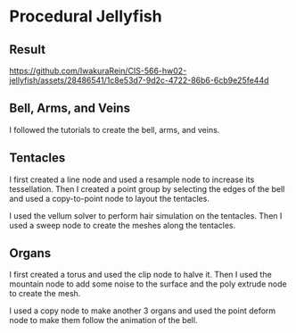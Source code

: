# Procedural Jellyfish

## Result

https://github.com/IwakuraRein/CIS-566-hw02-jellyfish/assets/28486541/1c8e53d7-9d2c-4722-86b6-6cb9e25fe44d

## Bell, Arms, and Veins

I followed the tutorials to create the bell, arms, and veins.

## Tentacles

I first created a line node and used a resample node to increase its tessellation. Then I created a point group by selecting the edges of the bell and used a copy-to-point node to layout the tentacles. 

I used the vellum solver to perform hair simulation on the tentacles. Then I used a sweep node to create the meshes along the tentacles.

## Organs

I first created a torus and used the clip node to halve it. Then I used the mountain node to add some noise to the surface and the poly extrude node to create the mesh.

I used a copy node to make another 3 organs and used the point deform node to make them follow the animation of the bell.
